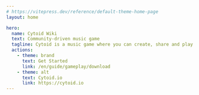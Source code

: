 ```yaml
---
# https://vitepress.dev/reference/default-theme-home-page
layout: home

hero:
  name: Cytoid Wiki
  text: Community-driven music game
  tagline: Cytoid is a music game where you can create, share and play your own levels!
  actions:
    - theme: brand
      text: Get Started
      link: /en/guide/gameplay/download
    - theme: alt
      text: Cytoid.io
      link: https://cytoid.io
---
```


<script setup>
import { onMounted } from 'vue'
import { useLocaleCookie } from '../.vitepress/composables/locale'
import { useRouter } from 'vitepress'

onMounted(() => {
  const router = useRouter()
  const prefer = useLocaleCookie()
  router.go(`/${prefer.value}/`)
})
</script>
